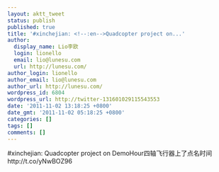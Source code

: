 ```yaml
---
layout: aktt_tweet
status: publish
published: true
title: '#xinchejian: <!--:en-->Quadcopter project on...'
author:
  display_name: Lio李欧
  login: lionello
  email: lio@lunesu.com
  url: http://lunesu.com/
author_login: lionello
author_email: lio@lunesu.com
author_url: http://lunesu.com/
wordpress_id: 6804
wordpress_url: http://twitter-131601029115543553
date: '2011-11-02 13:18:25 +0800'
date_gmt: '2011-11-02 05:18:25 +0800'
categories: []
tags: []
comments: []
---
```

<p>#xinchejian: <!--:en-->Quadcopter project on DemoHour<!--:--><!--:zh-->四轴飞行器上了点名时间<!--:--> http://t.co/yNwBOZ96</p>
